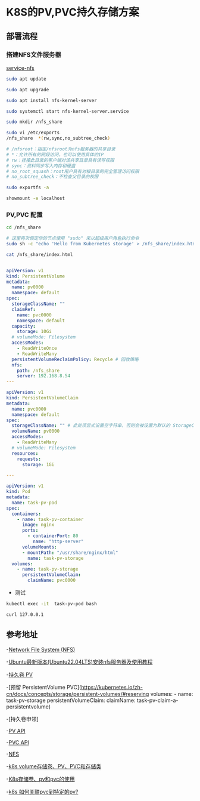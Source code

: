 
# K8S的PV,PVC持久存储方案


## 部署流程

### 搭建NFS文件服务器

[service-nfs](https://ubuntu.com/server/docs/service-nfs)

```sh
sudo apt update

sudo apt upgrade

sudo apt install nfs-kernel-server

sudo systemctl start nfs-kernel-server.service

sudo mkdir /nfs_share

sudo vi /etc/exports
/nfs_share  *(rw,sync,no_subtree_check)

# /nfsroot：指定/nfsroot为nfs服务器的共享目录
# *：允许所有的网段访问，也可以使用具体的IP
# rw：挂接此目录的客户端对该共享目录具有读写权限
# sync：资料同步写入内存和硬盘
# no_root_squash：root用户具有对根目录的完全管理访问权限
# no_subtree_check：不检查父目录的权限

sudo exportfs -a

showmount -e localhost
```

### PV,PVC 配置

```sh
cd /nfs_share

# 这里再次假定你的节点使用 "sudo" 来以超级用户角色执行命令
sudo sh -c "echo 'Hello from Kubernetes storage' > /nfs_share/index.html"

cat /nfs_share/index.html

```

```yaml

apiVersion: v1
kind: PersistentVolume
metadata:
  name: pv0000
  namespace: default
spec:
  storageClassName: ""
  claimRef:
    name: pvc0000
    namespace: default
  capacity:
    storage: 10Gi
  # volumeMode: Filesystem
  accessModes:
    - ReadWriteOnce
    - ReadWriteMany
  persistentVolumeReclaimPolicy: Recycle # 回收策略
  nfs:
    path: /nfs_share
    server: 192.168.8.54
---

apiVersion: v1
kind: PersistentVolumeClaim
metadata:
  name: pvc0000
  namespace: default
spec:
  storageClassName: "" # 此处须显式设置空字符串，否则会被设置为默认的 StorageClass
  volumeName: pv0000
  accessModes:
    - ReadWriteMany
  # volumeMode: Filesystem
  resources:
    requests:
      storage: 1Gi

---

apiVersion: v1
kind: Pod
metadata:
  name: task-pv-pod
spec:
  containers:
    - name: task-pv-container
      image: nginx
      ports:
        - containerPort: 80
          name: "http-server"
      volumeMounts:
      - mountPath: "/usr/share/nginx/html"
        name: task-pv-storage
  volumes:
    - name: task-pv-storage
      persistentVolumeClaim:
        claimName: pvc0000
```

- 测试
```sh
kubectl exec -it  task-pv-pod bash

curl 127.0.0.1
```

## 参考地址

-[Network File System (NFS)](https://ubuntu.com/server/docs/service-nfs)

-[Ubuntu最新版本(Ubuntu22.04LTS)安装nfs服务器及使用教程](http://www.xbhp.cn/news/34376.html)

-[持久卷 PV](https://kubernetes.io/zh-cn/docs/concepts/storage/persistent-volumes/)

-[预留 PersistentVolume PVC](https://kubernetes.io/zh-cn/docs/concepts/storage/persistent-volumes/#reserving  volumes:
    - name: task-pv-storage
      persistentVolumeClaim:
        claimName: task-pv-claim-a-persistentvolume)

-[持久卷申领]

-[PV API](https://kubernetes.io/zh-cn/docs/reference/kubernetes-api/config-and-storage-resources/persistent-volume-v1/)

-[PVC API](https://kubernetes.io/zh-cn/docs/reference/kubernetes-api/config-and-storage-resources/persistent-volume-claim-v1/)

-[NFS](https://kubernetes.io/zh-cn/docs/concepts/storage/volumes/#nfs)

-[k8s volume存储卷、PV、PVC和存储类](https://blog.csdn.net/martinlinux/article/details/125357320)

-[K8s存储卷、pv和pvc的使用](https://www.cnblogs.com/wjoyxt/p/10059316.html)

-[k8s 如何关联pvc到特定的pv?](https://blog.csdn.net/qianggezhishen/article/details/80764378)